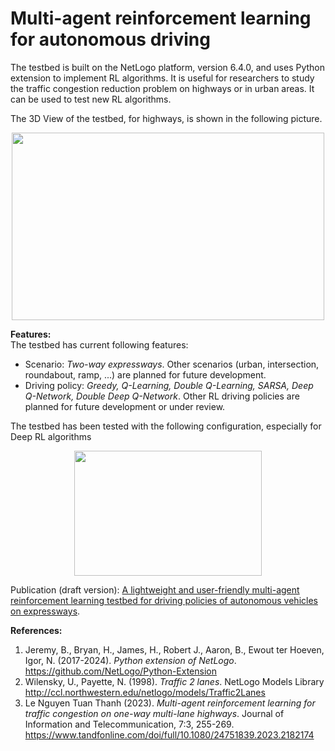 # Multi-agent reinforcement learning for autonomous driving
 
 The testbed is built on the NetLogo platform, version 6.4.0, and uses Python extension to implement RL algorithms.
 It is useful for researchers to study the traffic congestion reduction problem on highways or in urban areas. It can be used to test new RL algorithms.

 The 3D View of the testbed, for highways, is shown in the following picture.
<p align="center"> <img src="https://github.com/user-attachments/assets/7bd1751e-66b0-4bd1-9968-5888a9cb6eb9" class="center" width="500" height="300"> </p>

**Features:** <br />
The testbed has current following features:
- Scenario: _Two-way expressways_. Other scenarios (urban, intersection, roundabout, ramp, ...) are planned for future development.
- Driving policy: _Greedy, Q-Learning, Double Q-Learning, SARSA, Deep Q-Network, Double Deep Q-Network_. Other RL driving policies are planned for future development or under review.

The testbed has been tested with the following configuration, especially for Deep RL algorithms <br />
<p align="center"> <img src="https://github.com/user-attachments/assets/a42faf61-05fe-4b87-8503-0f535fd948c5" class="center" width="300" height="200"> </p>

Publication (draft version): [A lightweight and user-friendly multi-agent reinforcement learning testbed for driving policies of autonomous vehicles on expressways]([url](https://drive.google.com/file/d/1LmN8ld_RFPThecegJLm0OtTMaT74nrCg/view?usp=drive_link)).

 **References:**
 1. Jeremy, B., Bryan, H., James, H., Robert J., Aaron, B., Ewout ter Hoeven, Igor, N. (2017-2024). _Python extension of NetLogo_. https://github.com/NetLogo/Python-Extension
 2. Wilensky, U., Payette, N. (1998). _Traffic 2 lanes_. NetLogo Models Library http://ccl.northwestern.edu/netlogo/models/Traffic2Lanes
 3. Le Nguyen Tuan Thanh (2023). _Multi-agent reinforcement learning for traffic congestion on one-way multi-lane highways_. Journal of Information and Telecommunication, 7:3, 255-269. https://www.tandfonline.com/doi/full/10.1080/24751839.2023.2182174
